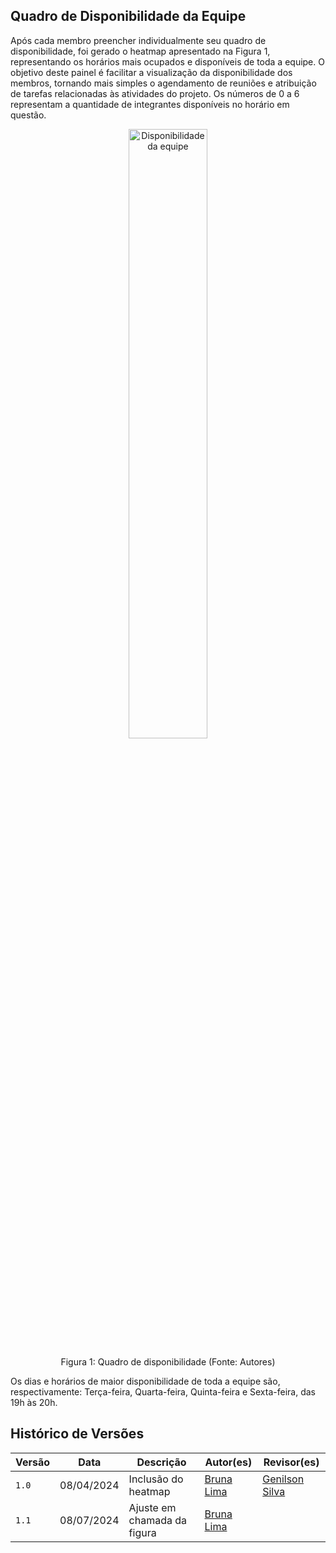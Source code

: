 ## Quadro de Disponibilidade da Equipe
Após cada membro preencher individualmente seu quadro de disponibilidade, foi gerado o heatmap apresentado na Figura 1, representando os horários mais ocupados e disponíveis de toda a equipe. O objetivo deste painel é facilitar a visualização da disponibilidade dos membros, tornando mais simples o agendamento de reuniões e atribuição de tarefas relacionadas às atividades do projeto.
Os números de 0 a 6 representam a quantidade de integrantes disponíveis no horário em questão.

<p align="center">
  <img src="../img/heatmap-geral.png" alt="Disponibilidade da equipe" width="50%" />
</p>
<p align="center">Figura 1: Quadro de disponibilidade (Fonte: Autores)</p>

Os dias e horários de maior disponibilidade de toda a equipe são, respectivamente: Terça-feira, Quarta-feira, Quinta-feira e Sexta-feira, das 19h às 20h.

## Histórico de Versões

| Versão | Data       | Descrição            | Autor(es)                                         | Revisor(es)                                       |
| ------ | ---------- | -------------------- | ------------------------------------------------- | ------------------------------------------------- |
| `1.0`  | 08/04/2024 | Inclusão do heatmap   | [Bruna Lima](https://github.com/libruna)         | [Genilson Silva](https://github.com/GenilsonJrs) |
| `1.1`  | 08/07/2024 | Ajuste em chamada da figura | [Bruna Lima](https://github.com/libruna)         | |
